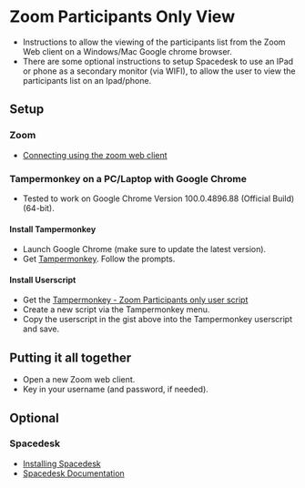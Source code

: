 # Zoom Participants Only View
* Instructions to allow the viewing of the participants list from the Zoom Web client on a Windows/Mac Google chrome browser.  
* There are some optional instructions to setup Spacedesk to use an IPad or phone as a secondary monitor (via WIFI), to allow the user to view the participants list on an Ipad/phone.

## Setup
### Zoom
* [Connecting using the zoom web client](https://gist.github.com/ahlkhoo/b0d12229f6343d5cf048e06e54dab4e6)

### Tampermonkey on a PC/Laptop with Google Chrome
* Tested to work on Google Chrome Version 100.0.4896.88 (Official Build) (64-bit).

#### Install Tampermonkey 
* Launch Google Chrome (make sure to update the latest version).
* Get [Tampermonkey](https://chrome.google.com/webstore/detail/tampermonkey/dhdgffkkebhmkfjojejmpbldmpobfkfo?hl=en).  Follow the prompts.

#### Install Userscript
* Get the [Tampermonkey - Zoom Participants only user script](https://gist.github.com/ahlkhoo/fcf9a3a07fb308e956bcc973df5bf076)
* Create a new script via the Tampermonkey menu.
* Copy the userscript in the gist above into the Tampermonkey userscript and save.

## Putting it all together
* Open a new Zoom web client.
* Key in your username (and password, if needed).

## Optional
### Spacedesk
* [Installing Spacedesk](https://www.youtube.com/watch?v=PSqVY7tImvM)
* [Spacedesk Documentation](https://www.spacedesk.net/user-manual/)
